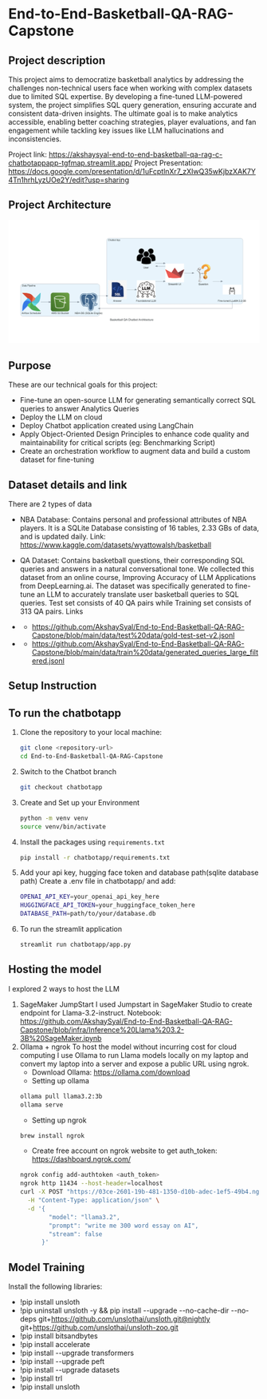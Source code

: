 # End-to-End-Basketball-QA-RAG-Capstone

## Project description
This project aims to democratize basketball analytics by addressing the challenges non-technical users face when working with complex datasets due to limited SQL expertise. By developing a fine-tuned LLM-powered system, the project simplifies SQL query generation, ensuring accurate and consistent data-driven insights. The ultimate goal is to make analytics accessible, enabling better coaching strategies, player evaluations, and fan engagement while tackling key issues like LLM hallucinations and inconsistencies.

Project link: https://akshaysyal-end-to-end-basketball-qa-rag-c-chatbotappapp-tgfmap.streamlit.app/
Project Presentation: https://docs.google.com/presentation/d/1uFcptlnXr7_zXIwQ35wKjbzXAK7Y4Tn1hrhLyzUOe2Y/edit?usp=sharing

## Project Architecture

![My Image](architecture.png)


## Purpose 
These are our technical goals for this project:
- Fine-tune an open-source LLM for generating semantically correct SQL queries to answer Analytics Queries
- Deploy the LLM on cloud
- Deploy Chatbot application created using LangChain
- Apply Object-Oriented Design Principles to enhance code quality and maintainability for critical scripts (eg: Benchmarking Script)
- Create an orchestration workflow to augment data and build a custom dataset for fine-tuning
## Dataset details and link
There are 2 types of data
- NBA Database: Contains personal and professional attributes of NBA players. It is a SQLite Database consisting of 16 tables, 2.33 GBs of data, and is updated daily.
Link: https://www.kaggle.com/datasets/wyattowalsh/basketball

- QA Dataset: Contains basketball questions, their corresponding SQL queries and answers in a natural conversational tone. We collected this dataset from an online course, Improving Accuracy of LLM Applications from DeepLearning.ai. The dataset was specifically generated to fine-tune an LLM to accurately translate user basketball queries to SQL queries. Test set consists of 40 QA pairs while Training set consists of 313 QA pairs.
Links
- - https://github.com/AkshaySyal/End-to-End-Basketball-QA-RAG-Capstone/blob/main/data/test%20data/gold-test-set-v2.jsonl
- - https://github.com/AkshaySyal/End-to-End-Basketball-QA-RAG-Capstone/blob/main/data/train%20data/generated_queries_large_filtered.jsonl

## Setup Instruction
## To run the chatbotapp
1. Clone the repository to your local machine:
   ```bash
   git clone <repository-url>
   cd End-to-End-Basketball-QA-RAG-Capstone
2. Switch to the Chatbot branch
   ```bash
   git checkout chatbotapp
3. Create and Set up your Environment
   ```bash
   python -m venv venv
   source venv/bin/activate
4. Install the packages using `requirements.txt`
   ```bash
   pip install -r chatbotapp/requirements.txt
5. Add your api key, hugging face token and database path(sqlite database path)
   Create a .env file in chatbotapp/ and add:
   ```bash
   OPENAI_API_KEY=your_openai_api_key_here
   HUGGINGFACE_API_TOKEN=your_huggingface_token_here
   DATABASE_PATH=path/to/your/database.db
6. To run the streamlit application
   ```bash
   streamlit run chatbotapp/app.py

## Hosting the model
I explored 2 ways to host the LLM
1. SageMaker JumpStart
   I used Jumpstart in SageMaker Studio to create endpoint for Llama-3.2-instruct. Notebook: https://github.com/AkshaySyal/End-to-End-Basketball-QA-RAG-Capstone/blob/infra/Inference%20Llama%203.2-3B%20SageMaker.ipynb
2. Ollama + ngrok
   To host the model without incurring cost for cloud computing I use Ollama to run Llama models locally on my laptop and convert my laptop into a server and expose a public URL using ngrok.
   - Download Ollama: https://ollama.com/download
   - Setting up ollama
   ```bash
   ollama pull llama3.2:3b
   ollama serve
   ```
   - Setting up ngrok
   ```bash
   brew install ngrok
   ```
   - Create free account on ngrok website to get auth_token: https://dashboard.ngrok.com/
   ```bash
   ngrok config add-authtoken <auth_token>
   ngrok http 11434 --host-header=localhost
   curl -X POST "https://03ce-2601-19b-481-1350-d10b-adec-1ef5-49b4.ngrok-free.app/api/generate" \
     -H "Content-Type: application/json" \
     -d '{
           "model": "llama3.2",
           "prompt": "write me 300 word essay on AI",
           "stream": false
         }'

## Model Training
Install the following libraries:
- !pip install unsloth
- !pip uninstall unsloth -y && pip install --upgrade --no-cache-dir --no-deps git+https://github.com/unslothai/unsloth.git@nightly git+https://github.com/unslothai/unsloth-zoo.git
- !pip install bitsandbytes
- !pip install accelerate
- !pip install --upgrade transformers
- !pip install --upgrade peft
- !pip install --upgrade datasets
- !pip install trl
- !pip install unsloth

